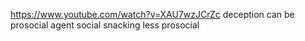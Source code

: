 https://www.youtube.com/watch?v=XAU7wzJCrZc
deception can be prosocial
agent social snacking less prosocial